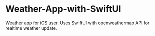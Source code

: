 # Weather-App-with-SwiftUI
Weather app for iOS user. Uses SwiftUI with openweathermap API for realtime weather update.

